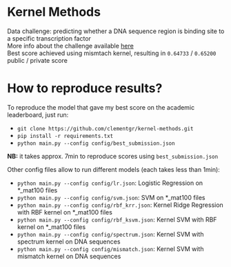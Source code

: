 # Kernel Methods
Data challenge: predicting whether a DNA sequence region is binding site to a specific transcription factor<br>
More info about the challenge available [here](https://www.kaggle.com/c/machine-learning-with-kernel-methods-2021/overview)<br>
Best score achieved using mismtach kernel, resulting in `0.64733` / `0.65200`  public / private score

# How to reproduce results?
To reproduce the model that gave my best score on the academic leaderboard, just run:
* `git clone https://github.com/clementgr/kernel-methods.git`
* `pip install -r requirements.txt`
* `python main.py --config config/best_submission.json` 

**NB:** it takes approx. 7min to reproduce scores using `best_submission.json`

Other config files allow to run different models (each takes less than 1min):
* `python main.py --config config/lr.json`: Logistic Regression on *_mat100 files
* `python main.py --config config/svm.json`: SVM on *_mat100 files
* `python main.py --config config/rbf_krr.json`: Kernel Ridge Regression with RBF kernel on *_mat100 files
* `python main.py --config config/rbf_ksvm.json`: Kernel SVM with RBF kernel on *_mat100 files
* `python main.py --config config/spectrum.json`: Kernel SVM with spectrum kernel on DNA sequences 
* `python main.py --config config/mismatch.json`: Kernel SVM with mismatch kernel on DNA sequences 
